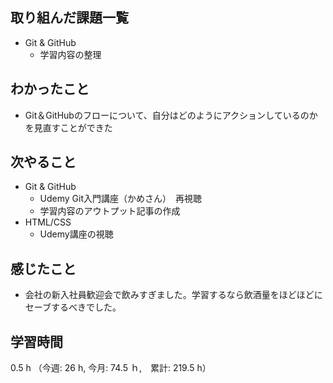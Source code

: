 ## 取り組んだ課題一覧
- Git & GitHub
  - 学習内容の整理
## わかったこと
- Git＆GitHubのフローについて、自分はどのようにアクションしているのかを見直すことができた
## 次やること
- Git & GitHub
  - Udemy Git入門講座（かめさん）　再視聴
  - 学習内容のアウトプット記事の作成
- HTML/CSS
  - Udemy講座の視聴
## 感じたこと
- 会社の新入社員歓迎会で飲みすぎました。学習するなら飲酒量をほどほどにセーブするべきでした。
## 学習時間
0.5 h （今週: 26 h, 今月: 74.5 ｈ,　累計: 219.5 h）
